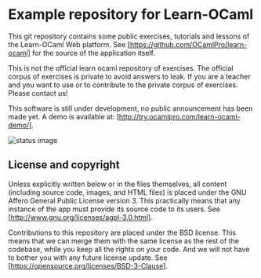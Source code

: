 Example repository for Learn-OCaml
==================================

This git repository contains some public exercises, tutorials and
lessons of the Learn-OCaml Web platform. See
[https://github.com/OCamlPro/learn-ocaml] for the source of the
application itself.

This is not the official learn ocaml repository of exercises.
The official corpus of exercises is private to avoid answers to leak.
If you are a teacher and you want to use or to contribute to the
private corpus of exercises. Please contact us!

This software is still under development, no public announcement has
been made yet. A demo is available at:
[http://try.ocamlpro.com/learn-ocaml-demo/].

![status image](https://api.travis-ci.org/OCamlPro/learn-ocaml-repository.svg)

License and copyright
---------------------

Unless explicitly written below or in the files themselves, all
content (including source code, images, and HTML files) is placed
under the GNU Affero General Public License version 3. This
practically means that any instance of the app must provide its source
code to its users.  See [http://www.gnu.org/licenses/agpl-3.0.html].

Contributions to this repository are placed under the BSD
license. This means that we can merge them with the same license as
the rest of the codebase, while you keep all the rights on your code.
And we will not have to bother you with any future license update.
See [https://opensource.org/licenses/BSD-3-Clause].
